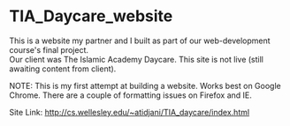 # TIA_Daycare_website

This is a website my partner and I built as part of our web-development course's final project.  
Our client was The Islamic Academy Daycare. This site is not live (still awaiting content from client).  

NOTE: This is my first attempt at building a website. Works best on Google Chrome. There are a 
couple of formatting issues on Firefox and IE.

Site Link: http://cs.wellesley.edu/~atidjani/TIA_daycare/index.html 

